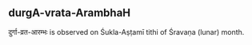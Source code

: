 ## durgA-vrata-ArambhaH

दुर्गा-व्रत-आरम्भः is observed on Śukla-Aṣṭamī tithi of Śravaṇa (lunar) month.



